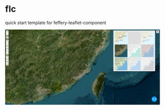 # flc
quick start  template for feffery-leaflet-component

![image-20241115043544600](assets/image-20241115043544600.png)
